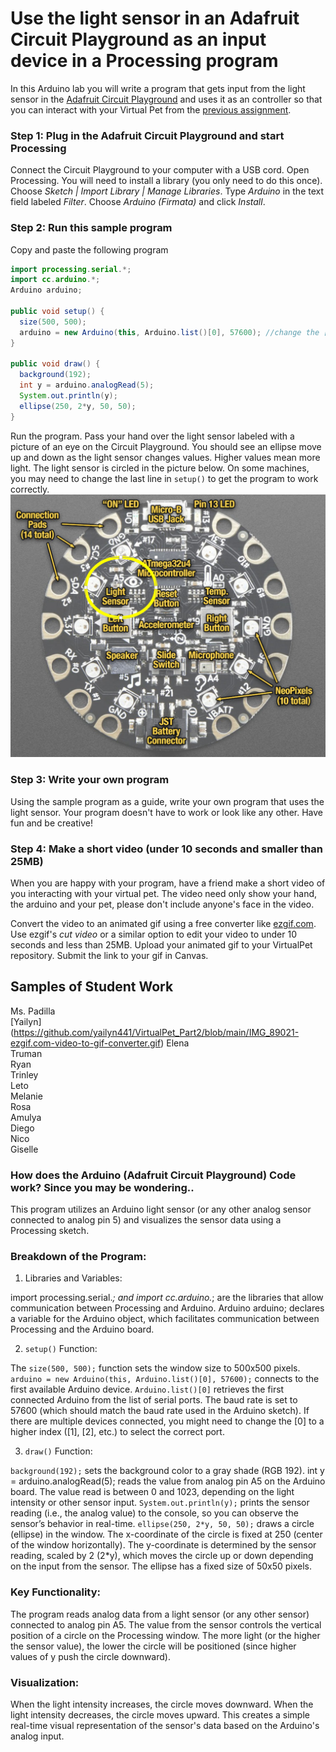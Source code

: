 # Use the light sensor in an Adafruit Circuit Playground as an input device in a Processing program
In this Arduino lab you will write a program that gets input from the light sensor in the [Adafruit Circuit Playground](https://www.adafruit.com/product/3000) and uses it as an controller so that you can interact with your Virtual Pet from the [previous assignment](https://github.com/ATC-APCSA/VirtualPet).

### Step 1: Plug in the Adafruit Circuit Playground and start Processing
Connect the Circuit Playground to your computer with a USB cord. Open Processing. You will need to install a library (you only need to do this once). Choose *Sketch | Import Library | Manage Libraries*.  Type *Arduino* in the text field labeled *Filter*. Choose *Arduino (Firmata)* and click *Install*.

### Step 2: Run this sample program
Copy and paste the following program
```java {.line-numbers}
import processing.serial.*;
import cc.arduino.*;
Arduino arduino;

public void setup() {
  size(500, 500);
  arduino = new Arduino(this, Arduino.list()[0], 57600); //change the [0] to a [1] or [2] etc. if your program doesn't work
}

public void draw() {
  background(192);
  int y = arduino.analogRead(5);
  System.out.println(y);
  ellipse(250, 2*y, 50, 50);
}
```
Run the program. Pass your hand over the light sensor labeled with a picture of an eye on the Circuit Playground. You should see an ellipse move up and down as the light sensor changes values. Higher values mean more light. The light sensor is circled in the picture below. On some machines, you may need to change the last line in `setup()` to get the program to work correctly.
![](CircuitPlayground.PNG)

### Step 3: Write your own program
Using the sample program as a guide, write your own program that uses the light sensor. Your program doesn't have to work or look like any other. Have fun and be creative! 

### Step 4: Make a short video (under 10 seconds and smaller than 25MB)
When you are happy with your program, have a friend make a short video of you interacting with your virtual pet. The video need only show your hand, the arduino and your pet, please don't include anyone's face in the video. 

Convert the video to an animated gif using a free converter like [ezgif.com](https://ezgif.com/). Use ezgif's *cut video* or a similar option to edit your video to under 10 seconds and less than 25MB. Upload your animated gif to your VirtualPet repository. Submit the link to your gif in Canvas. 


Samples of Student Work
-----------------------
Ms. Padilla <br>
[Yailyn] <br> (https://github.com/yailyn441/VirtualPet_Part2/blob/main/IMG_89021-ezgif.com-video-to-gif-converter.gif)
Elena <br>
Truman <br>
Ryan  <br>
Trinley <br>
Leto <br>
Melanie <br>
Rosa <br>
Amulya <br>
Diego <br>
Nico <br>
Giselle <br>


### How does the Arduino (Adafruit Circuit Playground) Code work? Since you may be wondering..

This program utilizes an Arduino light sensor (or any other analog sensor connected to analog pin 5) and visualizes the sensor data using a Processing sketch.

### Breakdown of the Program:
1. Libraries and Variables:

import processing.serial.*; and import cc.arduino.*; are the libraries that allow communication between Processing and Arduino.
Arduino arduino; declares a variable for the Arduino object, which facilitates communication between Processing and the Arduino board.

2. ```setup()``` Function:

The ```size(500, 500);``` function sets the window size to 500x500 pixels.
```arduino = new Arduino(this, Arduino.list()[0], 57600);``` connects to the first available Arduino device.
```Arduino.list()[0]``` retrieves the first connected Arduino from the list of serial ports.
The baud rate is set to 57600 (which should match the baud rate used in the Arduino sketch).
If there are multiple devices connected, you might need to change the [0] to a higher index ([1], [2], etc.) to select the correct port.

3. ```draw()``` Function:

```background(192);``` sets the background color to a gray shade (RGB 192).
int y = arduino.analogRead(5); reads the value from analog pin A5 on the Arduino board. The value read is between 0 and 1023, depending on the light intensity or other sensor input.
```System.out.println(y);``` prints the sensor reading (i.e., the analog value) to the console, so you can observe the sensor’s behavior in real-time.
```ellipse(250, 2*y, 50, 50);``` draws a circle (ellipse) in the window.
The x-coordinate of the circle is fixed at 250 (center of the window horizontally).
The y-coordinate is determined by the sensor reading, scaled by 2 (2*y), which moves the circle up or down depending on the input from the sensor.
The ellipse has a fixed size of 50x50 pixels.

### Key Functionality:
The program reads analog data from a light sensor (or any other sensor) connected to analog pin A5.
The value from the sensor controls the vertical position of a circle on the Processing window.
The more light (or the higher the sensor value), the lower the circle will be positioned (since higher values of y push the circle downward).

### Visualization:
When the light intensity increases, the circle moves downward.
When the light intensity decreases, the circle moves upward.
This creates a simple real-time visual representation of the sensor's data based on the Arduino's analog input.





